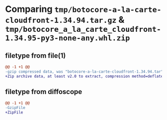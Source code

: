 # Comparing `tmp/botocore-a-la-carte-cloudfront-1.34.94.tar.gz` & `tmp/botocore_a_la_carte_cloudfront-1.34.95-py3-none-any.whl.zip`

## filetype from file(1)

```diff
@@ -1 +1 @@
-gzip compressed data, was "botocore-a-la-carte-cloudfront-1.34.94.tar", last modified: Tue Apr 30 01:01:20 2024, max compression
+Zip archive data, at least v2.0 to extract, compression method=deflate
```

## filetype from diffoscope

```diff
@@ -1 +1 @@
-GzipFile
+ZipFile
```

